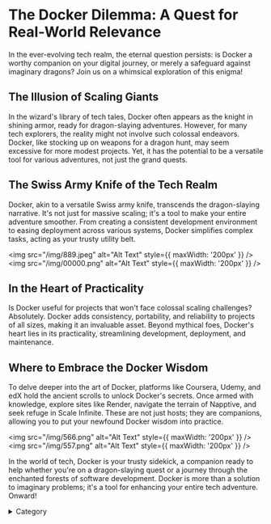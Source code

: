 

# The Docker Dilemma: A Quest for Real-World Relevance

In the ever-evolving tech realm, the eternal question persists: is Docker a worthy companion on your digital journey, or merely a safeguard against imaginary dragons? Join us on a whimsical exploration of this enigma!

## The Illusion of Scaling Giants

In the wizard's library of tech tales, Docker often appears as the knight in shining armor, ready for dragon-slaying adventures. However, for many tech explorers, the reality might not involve such colossal endeavors. Docker, like stocking up on weapons for a dragon hunt, may seem excessive for more modest projects. Yet, it has the potential to be a versatile tool for various adventures, not just the grand quests.

## The Swiss Army Knife of the Tech Realm

Docker, akin to a versatile Swiss army knife, transcends the dragon-slaying narrative. It's not just for massive scaling; it's a tool to make your entire adventure smoother. From creating a consistent development environment to easing deployment across various systems, Docker simplifies complex tasks, acting as your trusty utility belt.


<img src="/img/889.jpeg" alt="Alt Text" style={{ maxWidth: '200px' }} />
<img src="/img/00000.png" alt="Alt Text" style={{ maxWidth: '200px' }} />

## In the Heart of Practicality

Is Docker useful for projects that won't face colossal scaling challenges? Absolutely. Docker adds consistency, portability, and reliability to projects of all sizes, making it an invaluable asset. Beyond mythical foes, Docker's heart lies in its practicality, streamlining development, deployment, and maintenance.

## Where to Embrace the Docker Wisdom

To delve deeper into the art of Docker, platforms like Coursera, Udemy, and edX hold the ancient scrolls to unlock Docker's secrets. Once armed with knowledge, explore sites like Render, navigate the terrain of Napptive, and seek refuge in Scale Infinite. These are not just hosts; they are companions, allowing you to put your newfound Docker wisdom into practice.

<img src="/img/566.png" alt="Alt Text" style={{ maxWidth: '200px' }} />
<img src="/img/557.png" alt="Alt Text" style={{ maxWidth: '200px' }} />

In the world of tech, Docker is your trusty sidekick, a companion ready to help whether you're on a dragon-slaying quest or a journey through the enchanted forests of software development. Docker is more than a solution to imaginary problems; it's a tool for enhancing your entire tech adventure. Onward!

<details>

<summary>Category</summary>

Kubernetes, cloud computing, DevOps, cloud services, hosting platform, container orchestration, cloud infrastructure, cloud deployment, cloud management, cloud technology, cloud solutions&#x20;

</details>

